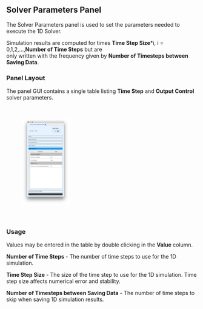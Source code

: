 ## Solver Parameters Panel

The Solver Parameters panel is used to set the parameters needed to execute the 1D Solver.

Simulation results are computed for times **Time Step Size**\*i, i = 0,1,2,...,**Number of Time Steps** but are  
only written with the frequency given by **Number of Timesteps between Saving Data**.

### Panel Layout

The panel GUI contains a single table listing **Time Step** and **Output Control** solver parameters.

<br>
<figure>
  <img src="/documentation/rom_simulation/tool/images/solver-params-panel.png" style="float: left; width: 30%; margin-right: 1%; margin-bottom: 0.5em;">
  <p style="clear: both;">
</figure>
<br>

### Usage

Values may be entered in the table by double clicking in the **Value** column.

**Number of Time Steps** - The number of time steps to use for the 1D simulation.

**Time Step Size** - The size of the time step to use for the 1D simulation. Time step size affects numerical error and stability.

**Number of Timesteps between Saving Data** - The number of time steps to skip when saving 1D simulation results.

